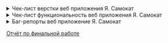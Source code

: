 <details>
<summary>Чек-лист верстки веб приложения Я. Самокат</summary>
  
![imageup.ru](https://imageup.ru/img17/4671183/image.jpg)
</details>

<details>
<summary>Чек-лист функциональность веб приложения Я. Самокат</summary>
  
![imageup.ru](https://imageup.ru/img129/4671191/snimok-ekrana-2023-12-18-212740.png)
![imageup.ru](https://imageup.ru/img194/4671194/snimok-ekrana-2023-12-18-212802.png)
![imageup.ru](https://imageup.ru/img128/4671196/snimok-ekrana-2023-12-18-212815.png)
</details>

<details>
<summary>Баг-репорты веб приложение Я. Самокат</summary>
  
![imageup.ru](https://imageup.ru/img233/4623494/snimok-ekrana-2023-11-15-115258.png)
![imageup.ru](https://imageup.ru/img77/4711326/snimok-ekrana-2024-01-23-160059.jpg)
</details>

[Отчёт по финальной работе](https://docs.google.com/document/d/1uItqtwu6I9vya5_c3fo6eKk453zYSteIJA8dmEGiH0U/edit?usp=sharing) 



